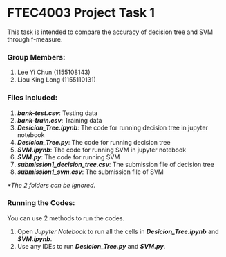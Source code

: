 # FTEC4003 Project Task 1

This task is intended to compare the accuracy of decision tree and SVM through f-measure.

### Group Members:
1. Lee Yi Chun (1155108143)
2. Liou King Long (1155110131)

### Files Included:
1. _**bank-test.csv**_: Testing data
2. _**bank-train.csv**_: Training data
3. _**Desicion_Tree.ipynb**_: The code for running decision tree in jupyter notebook
4. _**Desicion_Tree.py**_: The code for running decision tree
5. _**SVM.ipynb**_: The code for running SVM in jupyter notebook
6. _**SVM.py**_: The code for running SVM
7. _**submission1_decision_tree.csv**_: The submission file of decision tree
8. _**submission1_svm.csv**_: The submission file of SVM

_*The 2 folders can be ignored._

### Running the Codes:
You can use 2 methods to run the codes.
1. Open _Jupyter Notebook_ to run all the cells in _**Desicion_Tree.ipynb**_ and _**SVM.ipynb**_.
2. Use any IDEs to run _**Desicion_Tree.py**_ and _**SVM.py**_.
